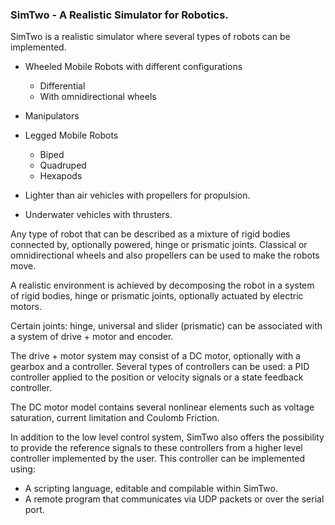 ### SimTwo - A Realistic Simulator for Robotics.

SimTwo is a realistic simulator where several types of robots can be implemented.

- Wheeled Mobile Robots with different configurations
  - Differential
  - With omnidirectional wheels

- Manipulators

- Legged Mobile Robots
  - Biped
  - Quadruped
  - Hexapods

- Lighter than air vehicles with propellers for propulsion.
- Underwater vehicles with thrusters.

Any type of robot that can be described as a mixture of rigid bodies connected by, optionally powered, hinge or prismatic joints. Classical or omnidirectional wheels and also propellers can be used to make the robots move.

A realistic environment is achieved by decomposing the robot in a system of rigid bodies, hinge or prismatic joints, optionally actuated by electric motors.

Certain  joints: hinge, universal and slider (prismatic) can be associated with a system of drive + motor and encoder.

The drive + motor system may consist of a DC motor, optionally with a gearbox and a controller. Several types of controllers can be used: a PID controller applied to the position or velocity signals or a state feedback controller.

The DC motor model contains several nonlinear elements such as voltage saturation, current limitation and Coulomb Friction.

In addition to the low level control system, SimTwo also offers the possibility to provide the reference signals to these controllers from a higher level controller implemented by the user. This controller can be implemented using:

- A scripting language, editable and compilable within SimTwo.
- A remote program that communicates via UDP packets or over the serial port.
